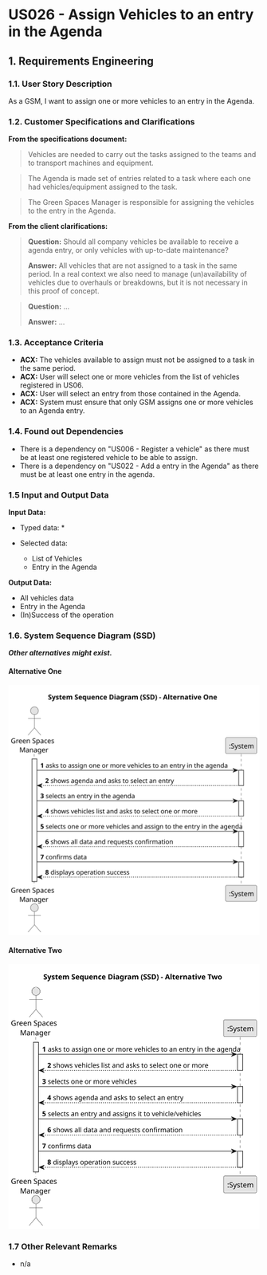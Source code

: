 # US026 - Assign Vehicles to an entry in the Agenda


## 1. Requirements Engineering

### 1.1. User Story Description

As a GSM, I want to assign one or more vehicles to an entry in the Agenda.

### 1.2. Customer Specifications and Clarifications 

**From the specifications document:**

>	Vehicles are needed to carry out the tasks assigned to the teams and to transport machines and equipment.

>	The Agenda is made set of entries related to a task where each one had vehicles/equipment assigned to the task.

>   The Green Spaces Manager is responsible for assigning the vehicles to the entry in the Agenda.

**From the client clarifications:**

> **Question:** Should all company vehicles be available to receive a agenda entry, or only vehicles with up-to-date maintenance?
>
> **Answer:** All vehicles that are not assigned to a task in the same period.
In a real context we also need to manage (un)availability of vehicles due to overhauls or breakdowns, but it is not necessary in this proof of concept.

> **Question:** ...
>
> **Answer:** ...

### 1.3. Acceptance Criteria

* **ACX:** The vehicles available to assign must not be assigned to a task in the same period.
* **ACX:** User will select one or more vehicles from the list of vehicles registered in US06.
* **ACX:** User will select an entry from those contained in the Agenda.
* **ACX:** System must ensure that only GSM assigns one or more vehicles to an Agenda entry.

### 1.4. Found out Dependencies

* There is a dependency on "US006 - Register a vehicle" as there must be at least one registered vehicle to be able to assign.
* There is a dependency on "US022 - Add a entry in the Agenda" as there must be at least one entry in the agenda.

### 1.5 Input and Output Data

**Input Data:**

* Typed data:
  *

* Selected data:
  * List of Vehicles
  * Entry in the Agenda

**Output Data:**

* All vehicles data
* Entry in the Agenda
* (In)Success of the operation

### 1.6. System Sequence Diagram (SSD)

**_Other alternatives might exist._**

#### Alternative One

![System Sequence Diagram - Alternative One](svg/us026-system-sequence-diagram-alternative-one.svg)

#### Alternative Two

![System Sequence Diagram - Alternative Two](svg/us026-system-sequence-diagram-alternative-two.svg)

### 1.7 Other Relevant Remarks

* n/a